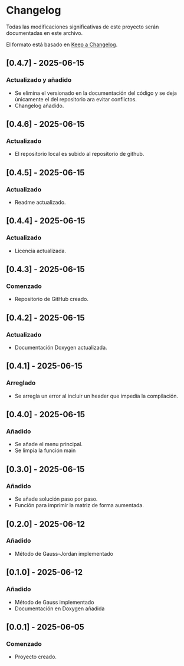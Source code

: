 # Changelog

Todas las modificaciones significativas de este proyecto serán documentadas en este archivo.

El formato está basado en [Keep a Changelog](https://keepachangelog.com/es/1.0.0/).

## [0.4.7] - 2025-06-15
### Actualizado y añadido
- Se elimina el versionado en la documentación del código y se deja únicamente el del repositorio ara evitar conflictos.
- Changelog añadido.

## [0.4.6] - 2025-06-15
### Actualizado
- El repositorio local es subido al repositorio de github.

## [0.4.5] - 2025-06-15
### Actualizado
- Readme actualizado.

## [0.4.4] - 2025-06-15
### Actualizado
- Licencia actualizada.

## [0.4.3] - 2025-06-15
### Comenzado
- Repositorio de GitHub creado.

## [0.4.2] - 2025-06-15
### Actualizado
- Documentación Doxygen actualizada.

## [0.4.1] - 2025-06-15
### Arreglado
- Se arregla un error al incluir un header que impedía la compilación.

## [0.4.0] - 2025-06-15
### Añadido
- Se añade el menu principal.
- Se limpia la función main

## [0.3.0] - 2025-06-15
### Añadido
- Se añade solución paso por paso.
- Función para imprimir la matriz de forma aumentada.

## [0.2.0] - 2025-06-12
### Añadido
- Método de Gauss-Jordan implementado

## [0.1.0] - 2025-06-12
### Añadido
- Método de Gauss implementado
- Documentación en Doxygen añadida

## [0.0.1] - 2025-06-05
### Comenzado
- Proyecto creado.

